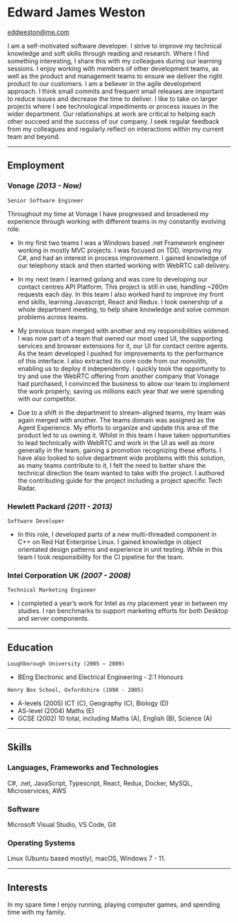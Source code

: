# Edward James Weston

<eddweston@me.com>

I am a self-motivated software developer. I strive to improve my technical knowledge and soft skills through reading and research. Where I find something interesting, I share this with my colleagues during our learning sessions. I enjoy working with members of other development teams, as well as the product and management teams to ensure we deliver the right product to our customers. I am a believer in the agile development approach. I think small commits and frequent small releases are important to reduce issues and decrease the time to deliver. I like to take on larger projects where I see technological impediments or process issues in the wider department. Our relationships at work are critical to helping each other succeed and the success of our company. I seek regular feedback from my colleagues and regularly reflect on interactions within my current team and beyond.

***

## Employment

### Vonage _(2013 - Now)_

 `Senior Software Engineer`

Throughout my time at Vonage I have progressed and broadened my experience through working with different teams in my constantly evolving role.

- In my first two teams I was a Windows based .net Framework engineer working in mostly MVC projects. I was focused on TDD, improving my C#, and had an interest in process improvement. I gained knowledge of our telephony stack and then started working with WebRTC call delivery.

- In my next team I learned golang and was core to developing our contact centres API Platform. This project is still in use, handling ~260m requests each day. In this team I also worked hard to improve my front end skills, learning Javascript, React and Redux. I took ownership of a whole department meeting, to help share knowledge and solve common problems across teams.

- My previous team merged with another and my responsibilities widened. I was now part of a team that owned our most used UI, the supporting services and browser extensions for it, our UI for contact centre agents. As the team developed I pushed for improvements to the performance of this interface. I also extracted its core code from our monolith, enabling us to deploy it independently. I quickly took the opportunity to try and use the WebRTC offering from another company that Vonage had purchased, I convinced the business to allow our team to implement the work properly, saving us millions each year that we were spending with our competitor.

- Due to a shift in the department to stream-aligned teams, my team was again merged with another. The teams domain was assigned as the Agent Experience. My efforts to organize and update this area of the product led to us owning it. Whilst in this team I have taken opportunities to lead technically with WebRTC and work in the UI as well as more generally in the team, gaining a promotion recognizing these efforts. I have also looked to solve department wide problems with this solution, as many teams contribute to it, I felt the need to better share the technical direction the team wanted to take with the project. I authored the contributing guide for the project including a project specific Tech Radar.

### Hewlett Packard _(2011 - 2013)_

`Software Developer`

- In this role, I developed parts of a new multi-threaded component in C++ on Red Hat Enterprise Linux. I gained knowledge in object orientated design patterns and experience in unit testing. While in this team I took responsibility for the CI pipeline for the team.

### Intel Corporation UK _(2007 - 2008)_

`Technical Marketing Engineer`

- I completed a year’s work for Intel as my placement year in between my studies. I ran benchmarks to support marketing efforts for both Desktop and server components.

***

## Education

`Loughborough University (2005 – 2009)`

- BEng Electronic and Electrical Engineering - 2:1 Honours

`Henry Box School, Oxfordshire (1998 - 2005)`

- A-levels (2005) ICT (C), Geography (C), Biology (D)
- AS-level (2004) Maths (E)
- GCSE (2002) 10 total, including Maths (A), English (B), Science (A)

***

## Skills

### Languages, Frameworks and Technologies

C#, .net, JavaScript, Typescript, React, Redux, Docker, MySQL, Microservices, AWS

### Software

Microsoft Visual Studio, VS Code, Git

### Operating Systems

Linux (Ubuntu based mostly), macOS, Windows 7 - 11.

***

## Interests

In my spare time I enjoy running, playing computer games, and spending time with my family.
